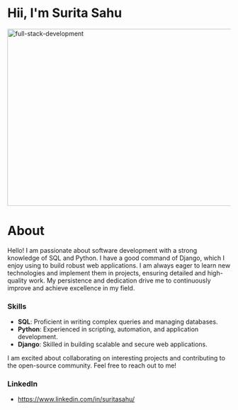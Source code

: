 # Hii, I'm Surita Sahu
<!-- ![full-stack-development](https://user-images.githubusercontent.com/105595540/212469547-27e4c290-983d-4544-8266-60efd135ae41.gif) -->

<img src="https://user-images.githubusercontent.com/105595540/212469547-27e4c290-983d-4544-8266-60efd135ae41.gif" width="1200px" height="400px" alt="full-stack-development">

# About

Hello! I am passionate about software development with a strong knowledge of SQL and Python. I have a good command of Django, which I enjoy using to build robust web applications. I am always eager to learn new technologies and implement them in projects, ensuring detailed and high-quality work. My persistence and dedication drive me to continuously improve and achieve excellence in my field.

### Skills
- **SQL**: Proficient in writing complex queries and managing databases.
- **Python**: Experienced in scripting, automation, and application development.
- **Django**: Skilled in building scalable and secure web applications.

I am excited about collaborating on interesting projects and contributing to the open-source community. Feel free to reach out to me!

### LinkedIn
- https://www.linkedin.com/in/suritasahu/




